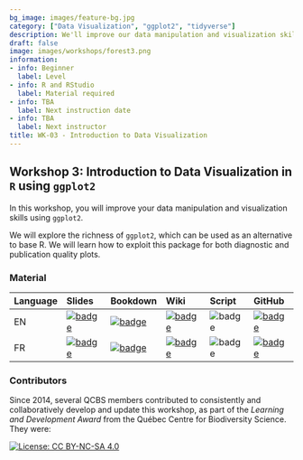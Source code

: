 ```yaml
---
bg_image: images/feature-bg.jpg
category: ["Data Visualization", "ggplot2", "tidyverse"]
description: We'll improve our data manipulation and visualization skills in R!
draft: false
image: images/workshops/forest3.png
information:
- info: Beginner
  label: Level
- info: R and RStudio
  label: Material required
- info: TBA
  label: Next instruction date
- info: TBA
  label: Next instructor
title: WK-03 - Introduction to Data Visualization
---
```


## Workshop 3: Introduction to Data Visualization in `R` using `ggplot2`

In this workshop, you will improve your data manipulation and visualization skills using `ggplot2`. 

We will explore the richness of `ggplot2`, which can be used as an alternative to base R. We will learn how to exploit this package for both diagnostic and publication quality plots.

### Material

Language | Slides | Bookdown | Wiki | Script | GitHub 
:--------|:-------|:-----|:-----|:------ |:-------
EN | [![badge](https://img.shields.io/static/v1?style=flat&label=Slides&message=03&color=red&logo=html5)](https://qcbsrworkshops.github.io/workshop03/pres-en/workshop03-pres-en.html) | [![badge](https://img.shields.io/static/v1?style=flat&label=book&message=03&logo=github)](https://qcbsrworkshops.github.io/workshop03/book-en/index.html) | [![badge](https://img.shields.io/static/v1?style=flat&label=wiki&message=03&logo=wikipedia)](https://wiki.qcbs.ca/r_workshop3) | ![badge](https://img.shields.io/static/v1?style=flat&label=script&message=03&color=2a50b8&logo=r) | [![badge](https://img.shields.io/static/v1?style=flat&label=repo&message=dev&color=6f42c1&logo=github)](https://github.com/QCBSRworkshops/workshop03) 
FR | [![badge](https://img.shields.io/static/v1?style=flat&label=Diapos&message=03&color=red&logo=html5)](https://qcbsrworkshops.github.io/workshop03/pres-fr/workshop03-pres-fr.html) | [![badge](https://img.shields.io/static/v1?style=flat&label=livre&message=03&logo=github)](https://qcbsrworkshops.github.io/workshop03/book-fr/index.html) | [![badge](https://img.shields.io/static/v1?style=flat&label=wiki&message=03&logo=wikipedia)](https://wiki.qcbs.ca/r_atelier3) | ![badge](https://img.shields.io/static/v1?style=flat&label=script&message=03&color=2a50b8&logo=r) | [![badge](https://img.shields.io/static/v1?style=flat&label=repo&message=dev&color=6f42c1&logo=github)](https://github.com/QCBSRworkshops/workshop03) 


### Contributors 

Since 2014, several QCBS members contributed to consistently and collaboratively develop and update this workshop, as part of the *Learning and Development Award* from the Québec Centre for Biodiversity Science. They were:

[![License: CC BY-NC-SA 4.0](https://img.shields.io/badge/License-CC%20BY--NC--SA%204.0-lightgrey.svg)](https://creativecommons.org/licenses/by-nc-sa/4.0/)